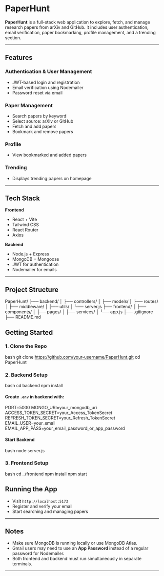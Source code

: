 # PaperHunt

**PaperHunt** is a full-stack web application to explore, fetch, and manage research papers from arXiv and GitHub. It includes user authentication, email verification, paper bookmarking, profile management, and a trending section.

---

## Features

### Authentication & User Management
- JWT-based login and registration
- Email verification using Nodemailer
- Password reset via email

### Paper Management
- Search papers by keyword
- Select source: arXiv or GitHub
- Fetch and add papers
- Bookmark and remove papers

### Profile
- View bookmarked and added papers

### Trending
- Displays trending papers on homepage

---

## Tech Stack

**Frontend**
- React + Vite
- Tailwind CSS
- React Router
- Axios

**Backend**
- Node.js + Express
- MongoDB + Mongoose
- JWT for authentication
- Nodemailer for emails

---

## Project Structure


PaperHunt/
├── backend/
│   ├── controllers/
│   ├── models/
│   ├── routes/
│   ├── middleware/
│   ├── utils/
│   └── server.js
├── frontend/
│   ├── components/
│   ├── pages/
│   ├── services/
│   └── app.js
├── .gitignore
├── README.md




## Getting Started

### 1. Clone the Repo

bash
git clone https://github.com/your-username/PaperHunt.git
cd PaperHunt


### 2. Backend Setup
bash
cd backend
npm install


#### Create `.env` in backend with:

PORT=5000
MONGO_URI=your_mongodb_uri
ACCESS_TOKEN_SECRET=your_Access_TokenSecret
REFRESH_TOKEN_SECRET=your_Refresh_TokenSecret
EMAIL_USER=your_email
EMAIL_APP_PASS=your_email_password_or_app_password

#### Start Backend

bash
node server.js


### 3. Frontend Setup

bash
cd ../frontend
npm install
npm start




## Running the App

- Visit `http://localhost:5173`
- Register and verify your email
- Start searching and managing papers

---

## Notes

- Make sure MongoDB is running locally or use MongoDB Atlas.
- Gmail users may need to use an **App Password** instead of a regular password for Nodemailer.
- Both frontend and backend must run simultaneously in separate terminals.

---



